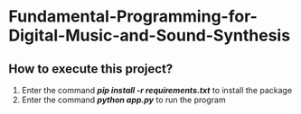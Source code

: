 # Fundamental-Programming-for-Digital-Music-and-Sound-Synthesis
## How to execute this project?
1. Enter the command ***pip install -r requirements.txt*** to install the package
2. Enter the command ***python app.py*** to run the program
